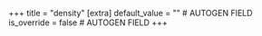 +++
title = "density"
[extra]
default_value = "" # AUTOGEN FIELD
is_override = false # AUTOGEN FIELD
+++